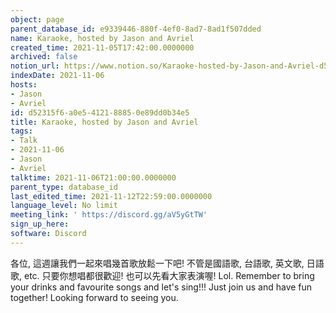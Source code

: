 ```yaml
---
object: page
parent_database_id: e9339446-880f-4ef0-8ad7-8ad1f507dded
name: Karaoke, hosted by Jason and Avriel
created_time: 2021-11-05T17:42:00.0000000
archived: false
notion_url: https://www.notion.so/Karaoke-hosted-by-Jason-and-Avriel-d52315f6a0e5412188850e89dd0b34e5
indexDate: 2021-11-06
hosts:
- Jason
- Avriel
id: d52315f6-a0e5-4121-8885-0e89dd0b34e5
title: Karaoke, hosted by Jason and Avriel
tags:
- Talk
- 2021-11-06
- Jason
- Avriel
talktime: 2021-11-06T21:00:00.0000000
parent_type: database_id
last_edited_time: 2021-11-12T22:59:00.0000000
language_level: No limit
meeting_link: ' https://discord.gg/aV5yGtTW'
sign_up_here: 
software: Discord
---
```





各位, 這週讓我們一起來唱幾首歌放鬆一下吧! 不管是國語歌, 台語歌, 英文歌, 日語歌, etc. 只要你想唱都很歡迎! 也可以先看大家表演喔! Lol. 
Remember to bring your drinks and favourite songs and let's sing!!!
Just join us and have fun together! Looking forward to seeing you.









